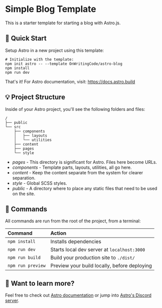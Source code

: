 # Simple Blog Template

This is a starter template for starting a blog with Astro.js.

## 🚀 Quick Start

Setup Astro in a new project using this template:

```shell
# Initialize with the template:
npm init astro -- --template OnWritingCode/astro-blog
npm install
npm run dev
```
That's it! For Astro documentation, visit: https://docs.astro.build

## 💡 Project Structure

Inside of your Astro project, you'll see the following folders and files:

```
/
├── public
└── src
    ├── components
    │   ├── layouts
    │   └── utilities
    ├── content
    ├── pages
    └── style
```

 * *pages* - This directory is significant for Astro. Files here become URLs.
 * *components* - Template parts, layouts, utilities, all go here.
 * *content* - Keep the content separate from the system for clearer separation. 
 * *style* - Global SCSS styles.
 * *public* - A directory where to place any static files that need to be used on the site.


## 🧞 Commands

All commands are run from the root of the project, from a terminal:

| Command           | Action                                       |
|:----------------  |:-------------------------------------------- |
| `npm install`     | Installs dependencies                        |
| `npm run dev`     | Starts local dev server at `localhost:3000`  |
| `npm run build`   | Build your production site to `./dist/`      |
| `npm run preview` | Preview your build locally, before deploying |

## 👀 Want to learn more?

Feel free to check out [Astro documentation](https://github.com/withastro/astro) or jump into [Astro's Discord server](https://astro.build/chat).